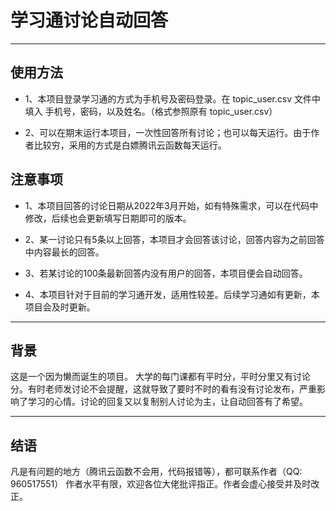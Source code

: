 # 学习通讨论自动回答
---
## 使用方法
* 1、本项目登录学习通的方式为手机号及密码登录。在 topic_user.csv 文件中填入 手机号，密码，以及姓名。（格式参照原有 topic_user.csv）

* 2、可以在期末运行本项目，一次性回答所有讨论；也可以每天运行。由于作者比较穷，采用的方式是白嫖腾讯云函数每天运行。

## 注意事项
* 1、本项目回答的讨论日期从2022年3月开始，如有特殊需求，可以在代码中修改，后续也会更新填写日期即可的版本。

* 2、某一讨论只有5条以上回答，本项目才会回答该讨论，回答内容为之前回答中内容最长的回答。

* 3、若某讨论的100条最新回答内没有用户的回答，本项目便会自动回答。

* 4、本项目针对于目前的学习通开发，适用性较差。后续学习通如有更新，本项目会及时更新。

---
## 背景
这是一个因为懒而诞生的项目。
大学的每门课都有平时分，平时分里又有讨论分。有时老师发讨论不会提醒，这就导致了要时不时的看有没有讨论发布，严重影响了学习的心情。讨论的回复又以复制别人讨论为主，让自动回答有了希望。

---
## 结语
凡是有问题的地方（腾讯云函数不会用，代码报错等），都可联系作者（QQ: 960517551）
作者水平有限，欢迎各位大佬批评指正。作者会虚心接受并及时改正。
